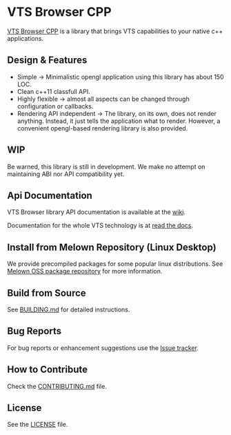 # VTS Browser CPP

[VTS Browser CPP](https://github.com/melown/vts-browser-cpp) is a library
that brings VTS capabilities to your native c++ applications.

## Design & Features

- Simple -> Minimalistic opengl application using this library has about 150 LOC.
- Clean c++11 classfull API.
- Highly flexible -> almost all aspects can be changed through configuration or callbacks.
- Rendering API independent -> The library, on its own, does not render anything.
Instead, it just tells the application what to render.
However, a convenient opengl-based rendering library is also provided.

## WIP

Be warned, this library is still in development.
We make no attempt on maintaining ABI nor API compatibility yet.

## Api Documentation

VTS Browser library API documentation is available at the
[wiki](https://github.com/melown/vts-browser-cpp/wiki).

Documentation for the whole VTS technology is at
[read the docs](https://melown.readthedocs.io).

## Install from Melown Repository (Linux Desktop)

We provide precompiled packages for some popular linux distributions.
See [Melown OSS package repository](https://cdn.melown.com/packages/) for more information.

## Build from Source

See [BUILDING.md](BUILDING.md) for detailed instructions.

## Bug Reports

For bug reports or enhancement suggestions use the
[Issue tracker](https://github.com/melown/vts-browser-cpp/issues).

## How to Contribute

Check the [CONTRIBUTING.md](CONTRIBUTING.md) file.

## License

See the [LICENSE](LICENSE) file.

